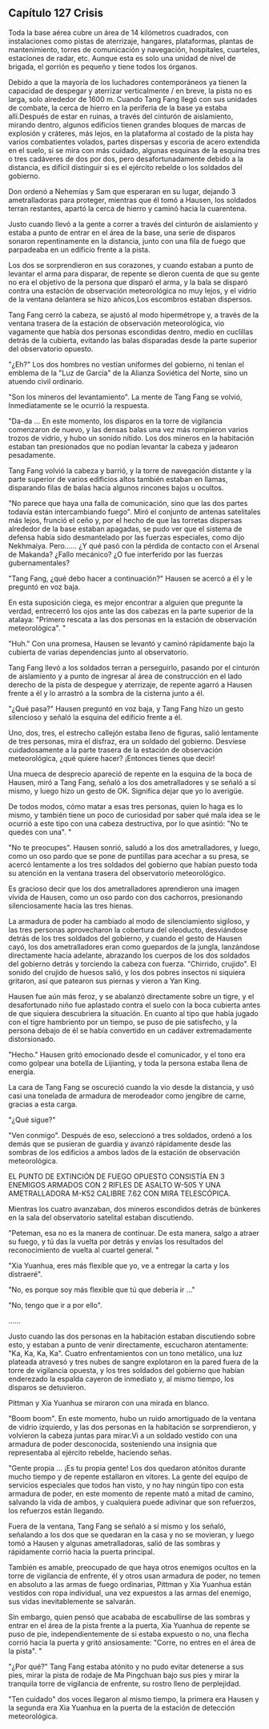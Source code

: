 
## Capítulo 127 Crisis

Toda la base aérea cubre un área de 14 kilómetros cuadrados, con instalaciones como pistas de aterrizaje, hangares, plataformas, plantas de mantenimiento, torres de comunicación y navegación, hospitales, cuarteles, estaciones de radar, etc. Aunque esta es solo una unidad de nivel de brigada, el gorrión es pequeño y tiene todos los órganos.

Debido a que la mayoría de los luchadores contemporáneos ya tienen la capacidad de despegar y aterrizar verticalmente / en breve, la pista no es larga, solo alrededor de 1600 m. Cuando Tang Fang llegó con sus unidades de combate, la cerca de hierro en la periferia de la base ya estaba allí.Después de estar en ruinas, a través del cinturón de aislamiento, mirando dentro, algunos edificios tienen grandes bloques de marcas de explosión y cráteres, más lejos, en la plataforma al costado de la pista hay varios combatientes volados, partes dispersas y escoria de acero extendida en el suelo, si se mira con más cuidado, algunas esquinas de la esquina tres o tres cadáveres de dos por dos, pero desafortunadamente debido a la distancia, es difícil distinguir si es el ejército rebelde o los soldados del gobierno.

Don ordenó a Nehemías y Sam que esperaran en su lugar, dejando 3 ametralladoras para proteger, mientras que él tomó a Hausen, los soldados terran restantes, apartó la cerca de hierro y caminó hacia la cuarentena.

Justo cuando llevó a la gente a correr a través del cinturón de aislamiento y estaba a punto de entrar en el área de la base, una serie de disparos sonaron repentinamente en la distancia, junto con una fila de fuego que parpadeaba en un edificio frente a la pista.

Los dos se sorprendieron en sus corazones, y cuando estaban a punto de levantar el arma para disparar, de repente se dieron cuenta de que su gente no era el objetivo de la persona que disparó el arma, y la bala se disparó contra una estación de observación meteorológica no muy lejos, y el vidrio de la ventana delantera se hizo añicos,Los escombros estaban dispersos.

Tang Fang cerró la cabeza, se ajustó al modo hipermétrope y, a través de la ventana trasera de la estación de observación meteorológica, vio vagamente que había dos personas escondidas dentro, medio en cuclillas detrás de la cubierta, evitando las balas disparadas desde la parte superior del observatorio opuesto.

"¿Eh?" Los dos hombres no vestían uniformes del gobierno, ni tenían el emblema de la "Luz de García" de la Alianza Soviética del Norte, sino un atuendo civil ordinario.

"Son los mineros del levantamiento". La mente de Tang Fang se volvió, Inmediatamente se le ocurrió la respuesta.

"Da-da ... En este momento, los disparos en la torre de vigilancia comenzaron de nuevo, y las densas balas una vez más rompieron varios trozos de vidrio, y hubo un sonido nítido. Los dos mineros en la habitación estaban tan presionados que no podían levantar la cabeza y jadearon pesadamente.

Tang Fang volvió la cabeza y barrió, y la torre de navegación distante y la parte superior de varios edificios altos también estaban en llamas, disparando filas de balas hacia algunos rincones bajos u ocultos.

"No parece que haya una falla de comunicación, sino que las dos partes todavía están intercambiando fuego". Miró el conjunto de antenas satelitales más lejos, frunció el ceño y, por el hecho de que las torretas dispersas alrededor de la base estaban apagadas, se pudo ver que el sistema de defensa había sido desmantelado por las fuerzas especiales, como dijo Nekhmaiya. Pero...... ¿Y qué pasó con la pérdida de contacto con el Arsenal de Makanda? ¿Fallo mecánico? ¿O fue interferido por las fuerzas gubernamentales?

"Tang Fang, ¿qué debo hacer a continuación?" Hausen se acercó a él y le preguntó en voz baja.

En esta suposición ciega, es mejor encontrar a alguien que pregunte la verdad, entrecerró los ojos ante las dos cabezas en la parte superior de la atalaya: "Primero rescata a las dos personas en la estación de observación meteorológica". "

"Huh." Con una promesa, Hausen se levantó y caminó rápidamente bajo la cubierta de varias dependencias junto al observatorio.

Tang Fang llevó a los soldados terran a perseguirlo, pasando por el cinturón de aislamiento y a punto de ingresar al área de construcción en el lado derecho de la pista de despegue y aterrizaje, de repente agarró a Hausen frente a él y lo arrastró a la sombra de la cisterna junto a él.

"¿Qué pasa?" Hausen preguntó en voz baja, y Tang Fang hizo un gesto silencioso y señaló la esquina del edificio frente a él.

Uno, dos, tres, el estrecho callejón estaba lleno de figuras, salió lentamente de tres personas, mira el disfraz, era un soldado del gobierno. Desvíese cuidadosamente a la parte trasera de la estación de observación meteorológica, ¿qué quiere hacer? ¡Entonces tienes que decir!

Una mueca de desprecio apareció de repente en la esquina de la boca de Hausen, miró a Tang Fang, señaló a los dos ametralladores y se señaló a sí mismo, y luego hizo un gesto de OK. Significa dejar que yo lo averigüe.

De todos modos, cómo matar a esas tres personas, quien lo haga es lo mismo, y también tiene un poco de curiosidad por saber qué mala idea se le ocurrió a este tipo con una cabeza destructiva, por lo que asintió: "No te quedes con una". "

"No te preocupes". Hausen sonrió, saludó a los dos ametralladores, y luego, como un oso pardo que se pone de puntillas para acechar a su presa, se acercó lentamente a los tres soldados del gobierno que habían puesto toda su atención en la ventana trasera del observatorio meteorológico.

Es gracioso decir que los dos ametralladores aprendieron una imagen vívida de Hausen, como un oso pardo con dos cachorros, presionando silenciosamente hacia las tres hienas.

La armadura de poder ha cambiado al modo de silenciamiento sigiloso, y las tres personas aprovecharon la cobertura del oleoducto, desviándose detrás de los tres soldados del gobierno, y cuando el gesto de Hausen cayó, los dos ametralladores eran como guepardos de la jungla, lanzándose directamente hacia adelante, abrazando los cuerpos de los dos soldados del gobierno detrás y torciendo la cabeza con fuerza. "Chirrido, crujido". El sonido del crujido de huesos salió, y los dos pobres insectos ni siquiera gritaron, así que patearon sus piernas y vieron a Yan King.

Hausen fue aún más feroz, y se abalanzó directamente sobre un tigre, y el desafortunado niño fue aplastado contra el suelo con la boca cubierta antes de que siquiera descubriera la situación. En cuanto al tipo que había jugado con el tigre hambriento por un tiempo, se puso de pie satisfecho, y la persona debajo de él se había convertido en un cadáver extremadamente distorsionado.

"Hecho." Hausen gritó emocionado desde el comunicador, y el tono era como golpear una botella de Lijianting, y toda la persona estaba llena de energía.

La cara de Tang Fang se oscureció cuando la vio desde la distancia, y usó casi una tonelada de armadura de merodeador como jengibre de carne, gracias a esta carga.

"¿Qué sigue?"

"Ven conmigo". Después de eso, seleccionó a tres soldados, ordenó a los demás que se pusieran de guardia y avanzó rápidamente desde las sombras de los edificios a ambos lados de la estación de observación meteorológica.

EL PUNTO DE EXTINCIÓN DE FUEGO OPUESTO CONSISTÍA EN 3 ENEMIGOS ARMADOS CON 2 RIFLES DE ASALTO W-505 Y UNA AMETRALLADORA M-K52 CALIBRE 7.62 CON MIRA TELESCÓPICA.

Mientras los cuatro avanzaban, dos mineros escondidos detrás de búnkeres en la sala del observatorio satelital estaban discutiendo.

"Peteman, esa no es la manera de continuar. De esta manera, salgo a atraer su fuego, y tú das la vuelta por detrás y envías los resultados del reconocimiento de vuelta al cuartel general. "

"Xia Yuanhua, eres más flexible que yo, ve a entregar la carta y los distraeré".

"No, es porque soy más flexible que tú que debería ir ..."

"No, tengo que ir a por ello".

......

Justo cuando las dos personas en la habitación estaban discutiendo sobre esto, y estaban a punto de venir directamente, escucharon atentamente: "Ka, Ka, Ka, Ka". Cuatro enfrentamientos con un tono metálico, una luz plateada atravesó y tres nubes de sangre explotaron en la pared fuera de la torre de vigilancia opuesta, y los tres soldados del gobierno que habían enderezado la espalda cayeron de inmediato y, al mismo tiempo, los disparos se detuvieron.

Pittman y Xia Yuanhua se miraron con una mirada en blanco.

"Boom boom". En este momento, hubo un ruido amortiguado de la ventana de vidrio izquierdo, y las dos personas en la habitación se sorprendieron, y volvieron la cabeza juntas para mirar.Vi a un soldado vestido con una armadura de poder desconocida, sosteniendo una insignia que representaba al ejército rebelde, haciendo señas.

"Gente propia ... ¡Es tu propia gente! Los dos quedaron atónitos durante mucho tiempo y de repente estallaron en vítores. La gente del equipo de servicios especiales que todos han visto, y no hay ningún tipo con esta armadura de poder, en este momento de repente mató a mitad de camino, salvando la vida de ambos, y cualquiera puede adivinar que son refuerzos, los refuerzos están llegando.

Fuera de la ventana, Tang Fang se señaló a sí mismo y los señaló, señalando a los dos que se quedaran en la casa y no se movieran, y luego tomó a Hausen y algunas ametralladoras, salió de las sombras y rápidamente corrió hacia la puerta principal.

También es amable, preocupado de que haya otros enemigos ocultos en la torre de vigilancia de enfrente, él y otros usan armadura de poder, no temen en absoluto a las armas de fuego ordinarias, Pittman y Xia Yuanhua están vestidos con ropa individual, una vez expuestos a las armas del enemigo, sus vidas inevitablemente se salvarán.

Sin embargo, quien pensó que acababa de escabullirse de las sombras y entrar en el área de la pista frente a la puerta, Xia Yuanhua de repente se puso de pie, independientemente de si estaba expuesto o no, una flecha corrió hacia la puerta y gritó ansiosamente: "Corre, no entres en el área de la pista". "

"¿Por qué?" Tang Fang estaba atónito y no pudo evitar detenerse a sus pies, mirar la pista de rodaje de Ma Pingchuan bajo sus pies y mirar la tranquila torre de vigilancia de enfrente, su rostro lleno de perplejidad.

"Ten cuidado" dos voces llegaron al mismo tiempo, la primera era Hausen y la segunda era Xia Yuanhua en la puerta de la estación de detección meteorológica.